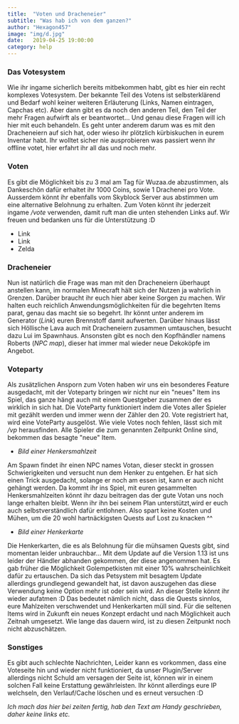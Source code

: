 ```yaml
---
title:  "Voten und Dracheneier"
subtitle: "Was hab ich von dem ganzen?"
author: "Hexagon457"
image: "img/d.jpg"
date:   2019-04-25 19:00:00
category: help
---
```


### Das Votesystem
Wie ihr ingame sicherlich bereits mitbekommen habt, gibt es hier ein recht 
komplexes Votesystem. Der bekannte Teil des Votens ist selbsterklärend und Bedarf 
wohl keiner weiteren Erläuterung (Links, Namen eintragen, Capchas etc). Aber dann 
gibt es da noch den anderen Teil, den Teil der mehr Fragen aufwirft als er 
beantwortet... Und genau diese Fragen will ich hier mit euch behandeln. Es geht 
unter anderem darum was es mit den Dracheneiern auf sich hat, oder wieso ihr 
plötzlich kürbiskuchen in eurem Inventar habt. Ihr wolltet sicher nie ausprobieren 
was passiert wenn ihr offline votet, hier erfahrt ihr all das und noch mehr.


### Voten
Es gibt die Möglichkeit bis zu 3 mal am Tag für Wuzaa.de abzustimmen, als 
Dankeschön dafür erhaltet ihr 1000 Coins, sowie 1 Drachenei pro Vote. Ausserdem 
könnt ihr ebenfalls vom Skyblock Server aus abstimmen um eine alternative Belohnung 
zu erhalten. Zum Voten könnt ihr jederzeit ingame */vote* verwenden, damit ruft man 
die unten stehenden Links auf. Wir freuen und bedanken uns für die Unterstützung :D

- Link
- Link
- Zelda

### Dracheneier
Nun ist natürlich die Frage was man mit den Dracheneiern überhaupt anstellen kann, 
im normalen Minecraft hält sich der Nutzen ja wahrlich in Grenzen. Darüber braucht 
ihr euch hier aber keine Sorgen zu machen. Wir halten euch reichlich 
Anwendungsmöglichkeiten für die begehrten Items parat, genau das macht sie so 
begehrt. Ihr könnt unter anderem im Generator (*Link*) euren Brennstoff damit 
aufwerten. Darüber hinaus lässt sich Höllische Lava auch mit Dracheneiern zusammen 
umtauschen, besucht dazu Lui im Spawnhaus. Ansonsten gibt es noch den Kopfhändler 
namens Roberts (*NPC map*), dieser hat immer mal wieder neue Dekoköpfe im Angebot.


### Voteparty
Als zusätzlichen Ansporn zum Voten haben wir uns ein besonderes Feature ausgedacht, mit der Voteparty bringen wir nicht nur ein "neues" Item ins Spiel, das ganze hängt auch mit einem Questgeber zusammen der es wirklich in sich hat. Die VoteParty funktioniert indem die Votes aller Spieler mit gezählt werden und immer wenn der Zähler den 20. Vote registriert hat, wird eine VoteParty ausgelöst. Wie viele Votes noch fehlen, lässt sich mit */vp* herausfinden. Alle Spieler die zum genannten Zeitpunkt Online sind, bekommen das besagte "neue" Item.

- *Bild einer Henkersmahlzeit*

Am Spawn findet ihr einen NPC names Votan, dieser steckt in grossen Schwierigkeiten und versucht nun dem Henker zu entgehen. Er hat sich einen Trick ausgedacht, solange er noch am essen ist, kann er auch nicht gehängt werden. Da kommt ihr ins Spiel, mit euren gesammelten Henkersmahlzeiten könnt ihr dazu beitragen das der gute Votan uns noch lange erhalten bleibt. Wenn ihr ihn bei seinem Plan unterstützt,wird er euch auch selbstverständlich dafür entlohnen. Also spart keine Kosten und Mühen, um die 20 wohl hartnäckigsten Quests auf Lost zu knacken ^^

- *Bild einer Henkerkarte*

Die Henkerkarten, die es als Belohnung für die mühsamen Quests gibt, sind momentan leider unbrauchbar... Mit dem Update auf die Version 1.13 ist uns leider der Händler abhanden gekommen, der diese angenommen hat. Es gab früher die Möglichkeit Golempetkisten mit einer 10% wahrscheinlichkeit dafür zu ertauschen. Da sich das Petsystem mit besagtem Update allerdings grundlegend gewandelt hat, ist davon auszugehen das diese Verwendung keine Option mehr ist oder sein wird. An dieser Stelle könnt ihr wieder aufatmen :D Das bedeutet nämlich nicht, dass die Quests sinnlos, eure Mahlzeiten verschwendet und Henkerkarten müll sind. Für die seltenen Items wird in Zukunft ein neues Konzept erdacht und nach Möglichkeit auch Zeitnah umgesetzt. Wie lange das dauern wird, ist zu diesen Zeitpunkt noch nicht abzuschätzen.

### Sonstiges
Es gibt auch schlechte Nachrichten, Leider kann es vorkommen, dass eine Voteseite 
hin und wieder nicht funktioniert, da unser Plugin/Server allerdings nicht Schuld 
am versagen der Seite ist, können wir in einem solchen Fall keine Erstattung 
gewährleisten. Ihr könnt allerdings eure IP welchseln, den Verlauf/Cache löschen 
und es erneut versuchen :D



*Ich mach das hier bei zeiten fertig, hab den Text am Handy geschrieben, daher keine links etc.*